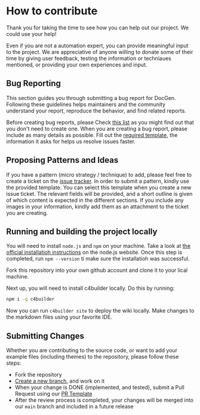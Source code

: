 # How to contribute

Thank you for taking the time to see how you can help out our
project. We could use your help!

Even if you are not a automation expert, you can provide meaningful input to the project.
We are appreciative of anyone willing to donate some of their time by giving user feedback, testing the information or techniaues mentioned, or providing your own experiences and input.

## Bug Reporting

This section guides you through submitting a bug report for DocGen. Following these guidelines helps maintainers and the community understand your report, reproduce the behavior, and find related reports.

Before creating bug reports, please Check [this list](./issues) as you might find out that you don't need to create one.
When you are creating a bug report, please include as many details as possible.
Fill out the [required template](../.github/ISSUE_TEMPLATE/bug_report.md), the information it asks for helps us resolve issues faster.

## Proposing Patterns and Ideas

If you have a pattern (micro strategy / technique) to add, please feel free to create a ticket on the [issue tracker](./issues). In order to submit a pattern, kindly use the provided template. You can select this template when you create a new issue ticket. The relevant fields will be provided, and a short outline is given of which content is expected in the different sections. If you include any images in your information, kindly add them as an attachment to the ticket you are creating.

## Running and building the project locally

You will need to install `node.js` and `npm` on your machine.
Take a look at [the official installatioh instructions](https://nodejs.org/en/download/) on the node.js website.
Once this step is completed, run `npm --version` ti make sure the installatioh was successful.

Fork this repository into your own github account and clone it to your lical machine. 

Next up, you will need to install c4builder locally.
Do this by running:

````bash
npm i -g c4builder
````

Now you can run `c4builder site` to deploy the wiki locally.
Make changes to the markdown files using your favorite IDE.

## Submitting Changes

Whether you are contributing to the source code, or want to add your example files (including themes) to the repository,
please follow these steps:

  - Fork the repository
  - [Create a new branch](https://guides.github.com/introduction/flow/), and work on it
  - When your change is DONE (implemented, and tested), submit a Pull Request using our [PR Template](../github/pull_request_template.md)
  - After the review process is completed, your changes will be merged into our `main` branch and included in a future release
